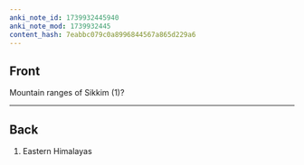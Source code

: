 ```yaml
---
anki_note_id: 1739932445940
anki_note_mod: 1739932445
content_hash: 7eabbc079c0a8996844567a865d229a6
---
```


## Front

Mountain ranges of Sikkim (1)?

<hr/>

## Back

1. Eastern Himalayas